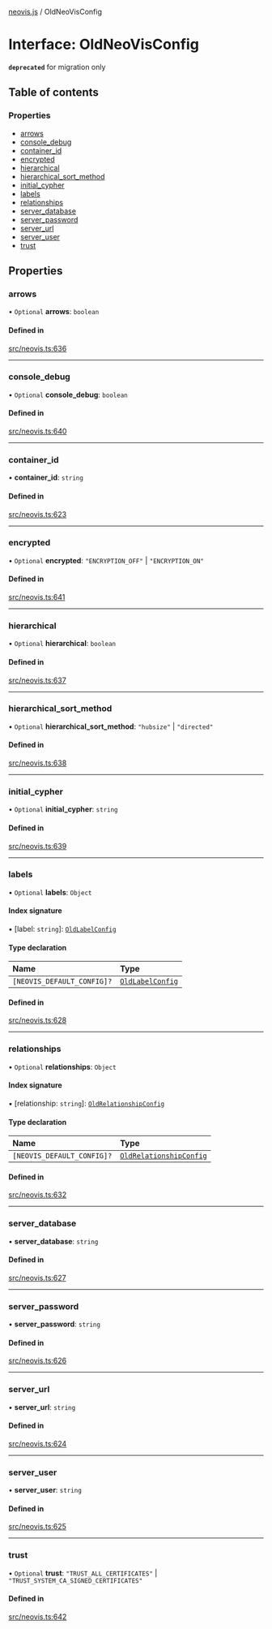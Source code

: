 [neovis.js](../README.md) / OldNeoVisConfig

# Interface: OldNeoVisConfig

**`deprecated`** for migration only

## Table of contents

### Properties

- [arrows](OldNeoVisConfig.md#arrows)
- [console\_debug](OldNeoVisConfig.md#console_debug)
- [container\_id](OldNeoVisConfig.md#container_id)
- [encrypted](OldNeoVisConfig.md#encrypted)
- [hierarchical](OldNeoVisConfig.md#hierarchical)
- [hierarchical\_sort\_method](OldNeoVisConfig.md#hierarchical_sort_method)
- [initial\_cypher](OldNeoVisConfig.md#initial_cypher)
- [labels](OldNeoVisConfig.md#labels)
- [relationships](OldNeoVisConfig.md#relationships)
- [server\_database](OldNeoVisConfig.md#server_database)
- [server\_password](OldNeoVisConfig.md#server_password)
- [server\_url](OldNeoVisConfig.md#server_url)
- [server\_user](OldNeoVisConfig.md#server_user)
- [trust](OldNeoVisConfig.md#trust)

## Properties

### arrows

• `Optional` **arrows**: `boolean`

#### Defined in

[src/neovis.ts:636](https://github.com/thebestnom/neovis.js/blob/2890321/src/neovis.ts#L636)

___

### console\_debug

• `Optional` **console\_debug**: `boolean`

#### Defined in

[src/neovis.ts:640](https://github.com/thebestnom/neovis.js/blob/2890321/src/neovis.ts#L640)

___

### container\_id

• **container\_id**: `string`

#### Defined in

[src/neovis.ts:623](https://github.com/thebestnom/neovis.js/blob/2890321/src/neovis.ts#L623)

___

### encrypted

• `Optional` **encrypted**: ``"ENCRYPTION_OFF"`` \| ``"ENCRYPTION_ON"``

#### Defined in

[src/neovis.ts:641](https://github.com/thebestnom/neovis.js/blob/2890321/src/neovis.ts#L641)

___

### hierarchical

• `Optional` **hierarchical**: `boolean`

#### Defined in

[src/neovis.ts:637](https://github.com/thebestnom/neovis.js/blob/2890321/src/neovis.ts#L637)

___

### hierarchical\_sort\_method

• `Optional` **hierarchical\_sort\_method**: ``"hubsize"`` \| ``"directed"``

#### Defined in

[src/neovis.ts:638](https://github.com/thebestnom/neovis.js/blob/2890321/src/neovis.ts#L638)

___

### initial\_cypher

• `Optional` **initial\_cypher**: `string`

#### Defined in

[src/neovis.ts:639](https://github.com/thebestnom/neovis.js/blob/2890321/src/neovis.ts#L639)

___

### labels

• `Optional` **labels**: `Object`

#### Index signature

▪ [label: `string`]: [`OldLabelConfig`](OldLabelConfig.md)

#### Type declaration

| Name | Type |
| :------ | :------ |
| `[NEOVIS_DEFAULT_CONFIG]?` | [`OldLabelConfig`](OldLabelConfig.md) |

#### Defined in

[src/neovis.ts:628](https://github.com/thebestnom/neovis.js/blob/2890321/src/neovis.ts#L628)

___

### relationships

• `Optional` **relationships**: `Object`

#### Index signature

▪ [relationship: `string`]: [`OldRelationshipConfig`](OldRelationshipConfig.md)

#### Type declaration

| Name | Type |
| :------ | :------ |
| `[NEOVIS_DEFAULT_CONFIG]?` | [`OldRelationshipConfig`](OldRelationshipConfig.md) |

#### Defined in

[src/neovis.ts:632](https://github.com/thebestnom/neovis.js/blob/2890321/src/neovis.ts#L632)

___

### server\_database

• **server\_database**: `string`

#### Defined in

[src/neovis.ts:627](https://github.com/thebestnom/neovis.js/blob/2890321/src/neovis.ts#L627)

___

### server\_password

• **server\_password**: `string`

#### Defined in

[src/neovis.ts:626](https://github.com/thebestnom/neovis.js/blob/2890321/src/neovis.ts#L626)

___

### server\_url

• **server\_url**: `string`

#### Defined in

[src/neovis.ts:624](https://github.com/thebestnom/neovis.js/blob/2890321/src/neovis.ts#L624)

___

### server\_user

• **server\_user**: `string`

#### Defined in

[src/neovis.ts:625](https://github.com/thebestnom/neovis.js/blob/2890321/src/neovis.ts#L625)

___

### trust

• `Optional` **trust**: ``"TRUST_ALL_CERTIFICATES"`` \| ``"TRUST_SYSTEM_CA_SIGNED_CERTIFICATES"``

#### Defined in

[src/neovis.ts:642](https://github.com/thebestnom/neovis.js/blob/2890321/src/neovis.ts#L642)

